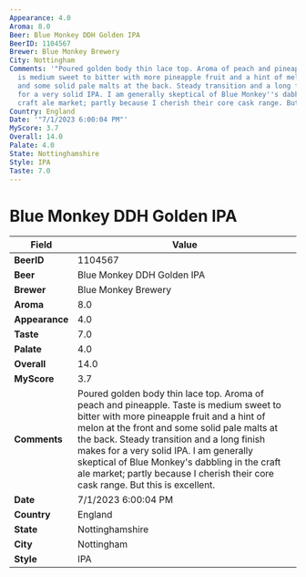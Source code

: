 ```yaml
---
Appearance: 4.0
Aroma: 8.0
Beer: Blue Monkey DDH Golden IPA
BeerID: 1104567
Brewer: Blue Monkey Brewery
City: Nottingham
Comments: '"Poured golden body thin lace top. Aroma of peach and pineapple. Taste
  is medium sweet to bitter with more pineapple fruit and a hint of melon at the front
  and some solid pale malts at the back. Steady transition and a long finish makes
  for a very solid IPA. I am generally skeptical of Blue Monkey''s dabbling in the
  craft ale market; partly because I cherish their core cask range. But this is excellent."'
Country: England
Date: '"7/1/2023 6:00:04 PM"'
MyScore: 3.7
Overall: 14.0
Palate: 4.0
State: Nottinghamshire
Style: IPA
Taste: 7.0
---
```


# Blue Monkey DDH Golden IPA

| Field         | Value |
|---------------|-------|
| **BeerID** | 1104567 |
| **Beer** | Blue Monkey DDH Golden IPA |
| **Brewer** | Blue Monkey Brewery |
| **Aroma** | 8.0 |
| **Appearance** | 4.0 |
| **Taste** | 7.0 |
| **Palate** | 4.0 |
| **Overall** | 14.0 |
| **MyScore** | 3.7 |
| **Comments** | Poured golden body thin lace top. Aroma of peach and pineapple. Taste is medium sweet to bitter with more pineapple fruit and a hint of melon at the front and some solid pale malts at the back. Steady transition and a long finish makes for a very solid IPA. I am generally skeptical of Blue Monkey's dabbling in the craft ale market; partly because I cherish their core cask range. But this is excellent. |
| **Date** | 7/1/2023 6:00:04 PM |
| **Country** | England |
| **State** | Nottinghamshire |
| **City** | Nottingham |
| **Style** | IPA |
